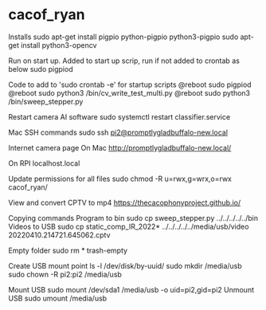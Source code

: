 # cacof_ryan

Installs
sudo apt-get install pigpio python-pigpio python3-pigpio
sudo apt-get install python3-opencv

Run on start up. Added to start up scrip, run if not added to crontab as below
sudo pigpiod

Code to add to 'sudo crontab -e' for startup scripts
@reboot sudo pigpiod
@reboot sudo python3 /bin/cv_write_test_multi.py
@reboot sudo python3 /bin/sweep_stepper.py


Restart camera AI software
sudo systemctl restart classifier.service


Mac SSH commands
sudo ssh pi2@promptlygladbuffalo-new.local

Internet camera page
On Mac
http://promptlygladbuffalo-new.local/

On RPI
localhost.local

Update permissions for all files
sudo chmod -R u=rwx,g=wrx,o=rwx cacof_ryan/

View and convert CPTV to mp4
https://thecacophonyproject.github.io/

Copying commands
Program to bin
sudo cp sweep_stepper.py ../../../../../bin
Videos to USB
sudo cp static_comp_IR_2022* ../../../../../media/usb/video
20220410.214721.645062.cptv

Empty folder
sudo rm *
trash-empty

Create USB mount point
ls -l /dev/disk/by-uuid/
sudo mkdir /media/usb
sudo chown -R pi2:pi2 /media/usb

Mount USB
sudo mount /dev/sda1 /media/usb -o uid=pi2,gid=pi2
Unmount USB
sudo umount /media/usb












